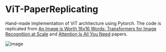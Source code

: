 # ViT-PaperReplicating
Hand-made implementation of ViT architecture using Pytorch. The code is replicated from [An Image is Worth 16x16 Words: Transformers for Image Recognition at Scale](https://arxiv.org/abs/2010.11929)
and [Attention Is All You Need](https://arxiv.org/abs/1706.03762) papers.

![image](https://github.com/alejandrohdez00/ViT-PaperReplicating/assets/75387512/506a1bfc-c24b-4995-9244-2f945e51cb56)

